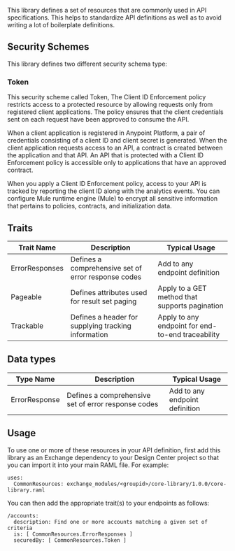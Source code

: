 This library defines a set of resources that are commonly used in API specifications. This helps to standardize API definitions as well as to avoid writing a lot of boilerplate definitions.

## Security Schemes
This library defines two different security schema type:

### Token
This security scheme called Token, The Client ID Enforcement policy restricts access to a protected resource by allowing requests only from registered client applications. The policy ensures that the client credentials sent on each request have been approved to consume the API.

When a client application is registered in Anypoint Platform, a pair of credentials consisting of a client ID and client secret is generated. When the client application requests access to an API, a contract is created between the application and that API. An API that is protected with a Client ID Enforcement policy is accessible only to applications that have an approved contract.

When you apply a Client ID Enforcement policy, access to your API is tracked by reporting the client ID along with the analytics events. You can configure Mule runtime engine (Mule) to encrypt all sensitive information that pertains to policies, contracts, and initialization data.

## Traits
Trait Name  | Description	  | Typical Usage
---|---|---
ErrorResponses  | Defines a comprehensive set of error response codes | Add to any endpoint definition
Pageable  | Defines attributes used for result set paging | Apply to a GET method that supports pagination
Trackable | Defines a header for supplying tracking information | Apply to any endpoint for end-to-end traceability

## Data types
Type Name | Description | Typical Usage
---|---|---
ErrorResponse | Defines a comprehensive set of error response codes | Add to any endpoint definition

## Usage
To use one or more of these resources in your API definition, first add this library as an Exchange dependency to your Design Center project so that you can import it into your main RAML file. For example:

```
uses: 
  CommonResources: exchange_modules/<groupid>/core-library/1.0.0/core-library.raml
```  
You can then add the appropriate trait(s) to your endpoints as follows:

```
/accounts:
  description: Find one or more accounts matching a given set of criteria
  is: [ CommonResources.ErrorResponses ]
  securedBy: [ CommonResources.Token ]
```